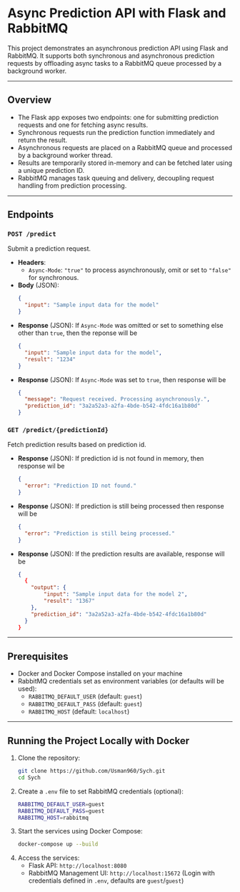 # Async Prediction API with Flask and RabbitMQ

This project demonstrates an asynchronous prediction API using Flask and RabbitMQ. It supports both synchronous and asynchronous prediction requests by offloading async tasks to a RabbitMQ queue processed by a background worker.

---

## Overview

- The Flask app exposes two endpoints: one for submitting prediction requests and one for fetching async results.
- Synchronous requests run the prediction function immediately and return the result.
- Asynchronous requests are placed on a RabbitMQ queue and processed by a background worker thread.
- Results are temporarily stored in-memory and can be fetched later using a unique prediction ID.
- RabbitMQ manages task queuing and delivery, decoupling request handling from prediction processing.

---

## Endpoints

### `POST /predict`

Submit a prediction request.

- **Headers**:
  - `Async-Mode`: `"true"` to process asynchronously, omit or set to `"false"` for synchronous.
- **Body** (JSON):
  ```json
  {
    "input": "Sample input data for the model"
  }
- **Response** (JSON): If `Async-Mode` was omitted or set to something else other than `true`, then the reponse will be
  ```json
  {
    "input": "Sample input data for the model",
    "result": "1234"
  }
- **Response** (JSON): If `Async-Mode` was set to `true`, then response will be
  ```json
  {
    "message": "Request received. Processing asynchronously.",
    "prediction_id": "3a2a52a3-a2fa-4bde-b542-4fdc16a1b80d"
  }

### `GET /predict/{predictionId}`

Fetch prediction results based on prediction id.

- **Response** (JSON): If prediction id is not found in memory, then response wil be
  ```json
  {
    "error": "Prediction ID not found."
  }
- **Response** (JSON): If prediction is still being processed then response will be
  ```json
  {
    "error": "Prediction is still being processed."
  }
- **Response** (JSON): If the prediction results are available, response will be
  ```json
  {
    {
      "output": {
          "input": "Sample input data for the model 2",
          "result": "1367"
      },
      "prediction_id": "3a2a52a3-a2fa-4bde-b542-4fdc16a1b80d"
    }
  }

---

## Prerequisites
- Docker and Docker Compose installed on your machine
- RabbitMQ credentials set as environment variables (or defaults will be used):
  - `RABBITMQ_DEFAULT_USER` (default: `guest`)
  - `RABBITMQ_DEFAULT_PASS` (default: `guest`)
  - `RABBITMQ_HOST` (default: `localhost`)

---

## Running the Project Locally with Docker
1. Clone the repository:
   ```bash
   git clone https://github.com/Usman960/Sych.git
   cd Sych
2. Create a `.env` file to set RabbitMQ credentials (optional):
   ```bash
   RABBITMQ_DEFAULT_USER=guest
   RABBITMQ_DEFAULT_PASS=guest
   RABBITMQ_HOST=rabbitmq
3. Start the services using Docker Compose:
   ```bash
   docker-compose up --build
4. Access the services:
   - Flask API: `http://localhost:8080`
   - RabbitMQ Management UI: `http://localhost:15672`
     (Login with credentials defined in `.env`, defaults are `guest`/`guest`)


